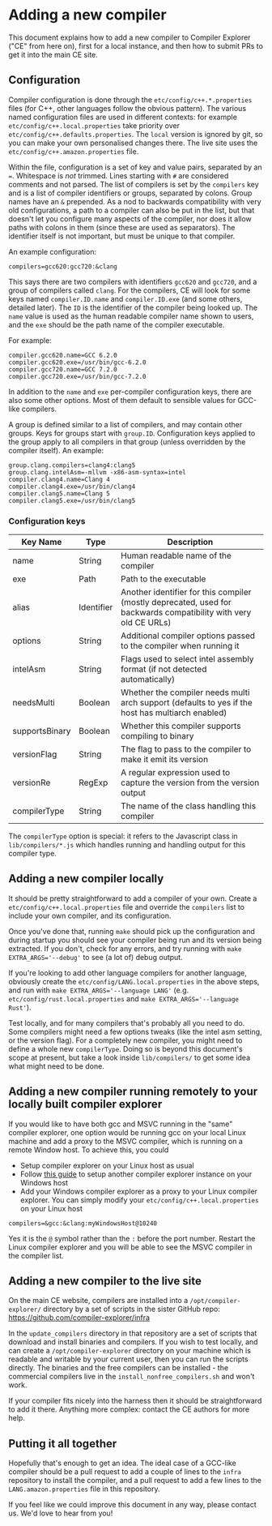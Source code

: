 # Adding a new compiler

This document explains how to add a new compiler to Compiler Explorer ("CE" from here on), first for a local instance, and
then how to submit PRs to get it into the main CE site.

## Configuration

Compiler configuration is done through the `etc/config/c++.*.properties` files (for C++, other languages follow the obvious pattern).
The various named configuration files are used in different contexts: for example `etc/config/c++.local.properties` take priority over
`etc/config/c++.defaults.properties`. The `local` version is ignored by git, so you can make your own personalised changes there.
The live site uses the `etc/config/c++.amazon.properties` file.

Within the file, configuration is a set of key and value pairs, separated by an `=`. Whitespace is _not_ trimmed.
Lines starting with `#` are considered comments and not parsed.
The list of compilers is set by the `compilers` key and is a list of compiler identifiers or groups, separated by colons. Group names
have an `&` prepended. As a nod to backwards compatibility with very old configurations, a path to a compiler can also be put
in the list, but that doesn't let you configure many aspects of the compiler, nor does it allow paths with colons in them (since these
are used as separators). The identifier itself is not important, but must be unique to that compiler.

An example configuration:

```
compilers=gcc620:gcc720:&clang
```

This says there are two compilers with identifiers `gcc620` and `gcc720`, and a group of compilers called `clang`. For the 
compilers, CE will look for some keys named `compiler.ID.name` and `compiler.ID.exe` (and some others, detailed later). The `ID`
is the identifier of the compiler being looked up. The `name` value is used as the human readable compiler name shown to users,
and the `exe` should be the path name of the compiler executable.

For example:

```
compiler.gcc620.name=GCC 6.2.0
compiler.gcc620.exe=/usr/bin/gcc-6.2.0
compiler.gcc720.name=GCC 7.2.0
compiler.gcc720.exe=/usr/bin/gcc-7.2.0
```

In addition to the `name` and `exe` per-compiler configuration keys, there are also some other options. Most of them default
to sensible values for GCC-like compilers.

A group is defined similar to a list of compilers, and may contain other groups. Keys for groups start with `group.ID`.
Configuration keys applied to the group apply to all compilers in that group (unless overridden by the compiler itself). An example:

```
group.clang.compilers=clang4:clang5
group.clang.intelAsm=-mllvm -x86-asm-syntax=intel
compiler.clang4.name=Clang 4
compiler.clang4.exe=/usr/bin/clang4
compiler.clang5.name=Clang 5
compiler.clang5.exe=/usr/bin/clang5
```

### Configuration keys

Key Name | Type | Description|
---------|-------|-----|
name     | String | Human readable name of the compiler||
exe      | Path | Path to the executable|
alias    | Identifier | Another identifier for this compiler (mostly deprecated, used for backwards compatibility with very old CE URLs) |
options  | String | Additional compiler options passed to the compiler when running it |
intelAsm | String | Flags used to select intel assembly format (if not detected automatically)|
needsMulti | Boolean | Whether the compiler needs multi arch support (defaults to yes if the host has multiarch enabled)|
supportsBinary | Boolean | Whether this compiler supports compiling to binary|
versionFlag | String | The flag to pass to the compiler to make it emit its version|
versionRe | RegExp | A regular expression used to capture the version from the version output|
compilerType | String | The name of the class handling this compiler|

The `compilerType` option is special: it refers to the Javascript class in `lib/compilers/*.js` which handles running and handling
output for this compiler type.

## Adding a new compiler locally

It should be pretty straightforward to add a compiler of your own. Create a `etc/config/c++.local.properties` file and override the
`compilers` list to include your own compiler, and its configuration.

Once you've done that, running `make` should pick up the configuration and during startup you should see your compiler being run
and its version being extracted. If you don't, check for any errors, and try running with `make EXTRA_ARGS='--debug'` to see (a lot of)
debug output.

If you're looking to add other language compilers for another language, obviously create the `etc/config/LANG.local.properties` in
the above steps, and run with `make EXTRA_ARGS='--language LANG'` (e.g. `etc/config/rust.local.properties` and
`make EXTRA_ARGS='--language Rust'`).

Test locally, and for many compilers that's probably all you need to do. Some compilers might need a few options tweaks (like
the intel asm setting, or the version flag). For a completely new compiler, you might need to define a whole new `compilerType`.
Doing so is beyond this document's scope at present, but take a look inside `lib/compilers/` to get some idea what might need
to be done.

## Adding a new compiler running remotely to your locally built compiler explorer

If you would like to have both gcc and MSVC running in the "same" compiler explorer, one option would be running gcc on your local
Linux machine and add a proxy to the MSVC compiler, which is running on a remote Window host. To achieve this, you could

* Setup compiler explorer on your Linux host as usual
* Follow [this guide](https://github.com/compiler-explorer/compiler-explorer/blob/master/docs/WindowsNative.md)
to setup another compiler explorer instance on your Windows host
* Add your Windows compiler explorer as a proxy to your Linux compiler explorer. You can simply modify your
`etc/config/c++.local.properties` on your Linux host

```
compilers=&gcc:&clang:myWindowsHost@10240
```

Yes it is the `@` symbol rather than the `:` before the port number. Restart the Linux compiler explorer and you will be able to
see the MSVC compiler in the compiler list.

## Adding a new compiler to the live site

On the main CE website, compilers are installed into a `/opt/compiler-explorer/` directory by a set of scripts in the sister
GitHub repo: https://github.com/compiler-explorer/infra

In the `update_compilers` directory in that repository are a set of scripts that download and install binaries and compilers.
If you wish to test locally, and can create a `/opt/compiler-explorer` directory on your machine which is readable and writable by your
current user, then you can run the scripts directly. The binaries and the free compilers can be installed - the commercial compilers
live in the `install_nonfree_compilers.sh` and won't work.

If your compiler fits nicely into the harness then it should be straightforward to add it there. Anything more complex: contact the CE
authors for more help.

## Putting it all together

Hopefully that's enough to get an idea. The ideal case of a GCC-like compiler should be a pull request to add a couple of
lines to the `infra` repository to install the compiler, and a pull request to add a few lines to the `LANG.amazon.properties`
file in this repository.

If you feel like we could improve this document in any way, please contact us. We'd love to hear from you!
